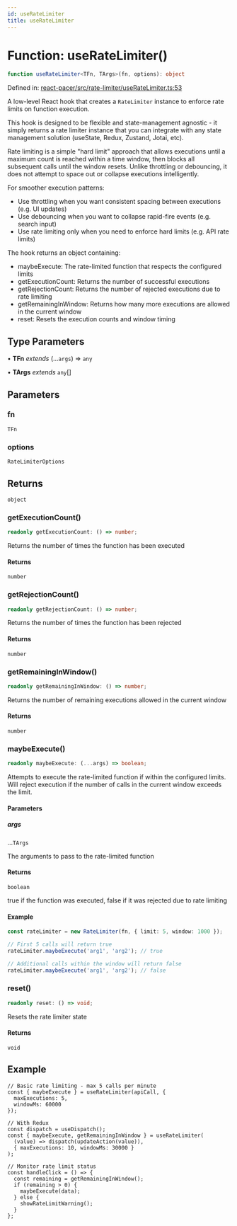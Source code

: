 ```yaml
---
id: useRateLimiter
title: useRateLimiter
---
```


<!-- DO NOT EDIT: this page is autogenerated from the type comments -->

# Function: useRateLimiter()

```ts
function useRateLimiter<TFn, TArgs>(fn, options): object
```

Defined in: [react-pacer/src/rate-limiter/useRateLimiter.ts:53](https://github.com/TanStack/bouncer/blob/main/packages/react-pacer/src/rate-limiter/useRateLimiter.ts#L53)

A low-level React hook that creates a `RateLimiter` instance to enforce rate limits on function execution.

This hook is designed to be flexible and state-management agnostic - it simply returns a rate limiter instance that
you can integrate with any state management solution (useState, Redux, Zustand, Jotai, etc).

Rate limiting is a simple "hard limit" approach that allows executions until a maximum count is reached within
a time window, then blocks all subsequent calls until the window resets. Unlike throttling or debouncing,
it does not attempt to space out or collapse executions intelligently.

For smoother execution patterns:
- Use throttling when you want consistent spacing between executions (e.g. UI updates)
- Use debouncing when you want to collapse rapid-fire events (e.g. search input)
- Use rate limiting only when you need to enforce hard limits (e.g. API rate limits)

The hook returns an object containing:
- maybeExecute: The rate-limited function that respects the configured limits
- getExecutionCount: Returns the number of successful executions
- getRejectionCount: Returns the number of rejected executions due to rate limiting
- getRemainingInWindow: Returns how many more executions are allowed in the current window
- reset: Resets the execution counts and window timing

## Type Parameters

• **TFn** *extends* (...`args`) => `any`

• **TArgs** *extends* `any`[]

## Parameters

### fn

`TFn`

### options

`RateLimiterOptions`

## Returns

`object`

### getExecutionCount()

```ts
readonly getExecutionCount: () => number;
```

Returns the number of times the function has been executed

#### Returns

`number`

### getRejectionCount()

```ts
readonly getRejectionCount: () => number;
```

Returns the number of times the function has been rejected

#### Returns

`number`

### getRemainingInWindow()

```ts
readonly getRemainingInWindow: () => number;
```

Returns the number of remaining executions allowed in the current window

#### Returns

`number`

### maybeExecute()

```ts
readonly maybeExecute: (...args) => boolean;
```

Attempts to execute the rate-limited function if within the configured limits.
Will reject execution if the number of calls in the current window exceeds the limit.

#### Parameters

##### args

...`TArgs`

The arguments to pass to the rate-limited function

#### Returns

`boolean`

true if the function was executed, false if it was rejected due to rate limiting

#### Example

```ts
const rateLimiter = new RateLimiter(fn, { limit: 5, window: 1000 });

// First 5 calls will return true
rateLimiter.maybeExecute('arg1', 'arg2'); // true

// Additional calls within the window will return false
rateLimiter.maybeExecute('arg1', 'arg2'); // false
```

### reset()

```ts
readonly reset: () => void;
```

Resets the rate limiter state

#### Returns

`void`

## Example

```tsx
// Basic rate limiting - max 5 calls per minute
const { maybeExecute } = useRateLimiter(apiCall, {
  maxExecutions: 5,
  windowMs: 60000
});

// With Redux
const dispatch = useDispatch();
const { maybeExecute, getRemainingInWindow } = useRateLimiter(
  (value) => dispatch(updateAction(value)),
  { maxExecutions: 10, windowMs: 30000 }
);

// Monitor rate limit status
const handleClick = () => {
  const remaining = getRemainingInWindow();
  if (remaining > 0) {
    maybeExecute(data);
  } else {
    showRateLimitWarning();
  }
};
```
